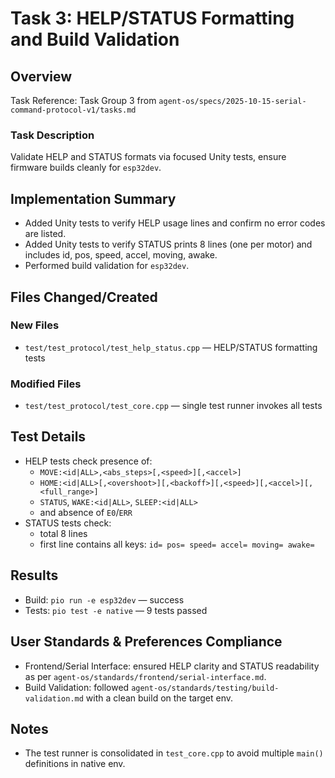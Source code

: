 # Task 3: HELP/STATUS Formatting and Build Validation

## Overview
Task Reference: Task Group 3 from `agent-os/specs/2025-10-15-serial-command-protocol-v1/tasks.md`

### Task Description
Validate HELP and STATUS formats via focused Unity tests, ensure firmware builds cleanly for `esp32dev`.

## Implementation Summary
- Added Unity tests to verify HELP usage lines and confirm no error codes are listed.
- Added Unity tests to verify STATUS prints 8 lines (one per motor) and includes id, pos, speed, accel, moving, awake.
- Performed build validation for `esp32dev`.

## Files Changed/Created
### New Files
- `test/test_protocol/test_help_status.cpp` — HELP/STATUS formatting tests

### Modified Files
- `test/test_protocol/test_core.cpp` — single test runner invokes all tests

## Test Details
- HELP tests check presence of:
  - `MOVE:<id|ALL>,<abs_steps>[,<speed>][,<accel>]`
  - `HOME:<id|ALL>[,<overshoot>][,<backoff>][,<speed>][,<accel>][,<full_range>]`
  - `STATUS`, `WAKE:<id|ALL>`, `SLEEP:<id|ALL>`
  - and absence of `E0`/`ERR`
- STATUS tests check:
  - total 8 lines
  - first line contains all keys: `id= pos= speed= accel= moving= awake=`

## Results
- Build: `pio run -e esp32dev` — success
- Tests: `pio test -e native` — 9 tests passed

## User Standards & Preferences Compliance
- Frontend/Serial Interface: ensured HELP clarity and STATUS readability as per `agent-os/standards/frontend/serial-interface.md`.
- Build Validation: followed `agent-os/standards/testing/build-validation.md` with a clean build on the target env.

## Notes
- The test runner is consolidated in `test_core.cpp` to avoid multiple `main()` definitions in native env.

